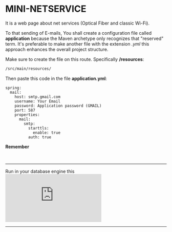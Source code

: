 # MINI-NETSERVICE

It is a web page about net services (Optical Fiber and classic Wi-Fi).

To that sending of E-mails, You shall create a configuration file called **application** because the Maven archetype only recognizes that "reserved" term. It's preferable to make another file with the extension _.yml_ this approach enhances the overall project structure.

Make sure to create the file on this route. Specifically **/resources**:

```txt 
/src/main/resources/
```
Then paste this code in the file **application.yml**:

```YML
spring:
  mail:
    host: smtp.gmail.com
    username: Your Email
    password: Application password (GMAIL)
    port: 587
    properties:
      mail:
        smtp:
          starttls:
            enable: true
          auth: true
```


<p><b>Remember</b><p><br>

- - -

Run in your database engine this ![script](https://github.com/PineberryCode/MINI-NETSERVICE/blob/dev/src/main/resources/mininetservicedb.sql)

- - -
